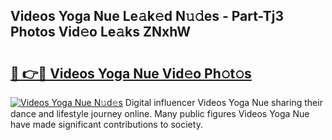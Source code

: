 ## Videos Yoga Nue Le𝚊k𝚎d N𝚞𝚍es - Part-Tj3 Photos Vid𝚎o Le𝚊ks ZNxhW

# <h2><a href="http://fb67y6.evod.top/?m=Videos+Yoga+Nue">🔗 👉🔴 Videos Yoga Nue Vid𝚎o Ph𝚘t𝚘s</a></h2>

[![Videos Yoga Nue N𝚞d𝚎s](https://i.imgur.com/8V9OHl7.gif)](http://fb67y6.evod.top/?m=Videos+Yoga+Nue)
Digital influencer Videos Yoga Nue sharing their dance and lifestyle journey online. Many public figures Videos Yoga Nue have made significant contributions to society. 
